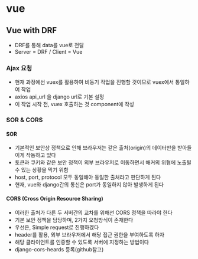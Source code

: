 # vue
## Vue with DRF 
- DRF를 통해 data를 vue로 전달
- Server = DRF / Client = Vue

### Ajax 요청
- 현재 과정에선 vuex를 활용하여 비동기 작업을 진행할 것이므로 vuex에서 통일하여 작업
- axios api_url 을 django url로 기본 설정
- 이 작업 시작 전, vuex 호출하는 것 component에 작성
  
### SOR & CORS
#### SOR 
- 기본적인 보안상 정책으로 인해 브라우저는 같은 출처(origin)의 데이터만을 받아들이게 작동하고 있다
- 토큰과 쿠키와 같은 보안 정책이 외부 브라우저로 이동하면서 해커의 위협에 노출될 수 있는 상황을 막기 위함
- host, port, protocol 모두 동일해야 동일한 출처라고 판단하게 된다
- 현재, vue와 django간의 통신은 port가 동일하지 않아 발생하게 된다

#### CORS (Cross Origin Resource Sharing)
- 이러한 출처가 다른 두 서버간의 교차를 위해선 CORS 정책을 따라야 한다
- 기본 보안 정책을 담당하며, 2가지 오청방식이 존재한다
- 우선은, Simple request로 진행하겠다
- header를 활용, 외부 브라우저에서 해당 접근 권한을 부여하도록 하자
- 해당 클라이언트를 인증할 수 있도록 서버에 지정하는 방법이다
- django-cors-heards 등록(github참고)